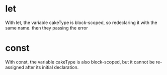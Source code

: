 # let

With let, the variable cakeType is block-scoped, so redeclaring it with the same name. then they passing the error

# const 

With const, the variable cakeType is also block-scoped, but it cannot be re-assigned after its initial declaration.